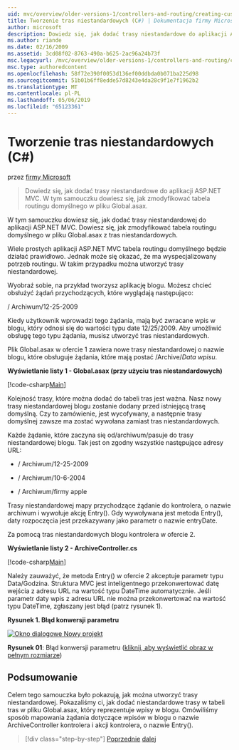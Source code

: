 ```yaml
---
uid: mvc/overview/older-versions-1/controllers-and-routing/creating-custom-routes-cs
title: Tworzenie tras niestandardowych (C#) | Dokumentacja firmy Microsoft
author: microsoft
description: Dowiedz się, jak dodać trasy niestandardowe do aplikacji ASP.NET MVC. W tym samouczku dowiesz się, jak zmodyfikować tabela routingu domyślnego w pliku Global.asax.
ms.author: riande
ms.date: 02/16/2009
ms.assetid: 3cd08f02-8763-490a-b625-2ac96a24b73f
msc.legacyurl: /mvc/overview/older-versions-1/controllers-and-routing/creating-custom-routes-cs
msc.type: authoredcontent
ms.openlocfilehash: 58f72e390f0053d136ef00ddbda0b071ba225d98
ms.sourcegitcommit: 51b01b6ff8edde57d8243e4da28c9f1e7f1962b2
ms.translationtype: MT
ms.contentlocale: pl-PL
ms.lasthandoff: 05/06/2019
ms.locfileid: "65123361"
---
```

# <a name="creating-custom-routes-c"></a>Tworzenie tras niestandardowych (C#)

przez [firmy Microsoft](https://github.com/microsoft)

> Dowiedz się, jak dodać trasy niestandardowe do aplikacji ASP.NET MVC. W tym samouczku dowiesz się, jak zmodyfikować tabela routingu domyślnego w pliku Global.asax.

W tym samouczku dowiesz się, jak dodać trasy niestandardowej do aplikacji ASP.NET MVC. Dowiesz się, jak zmodyfikować tabela routingu domyślnego w pliku Global.asax z tras niestandardowych.

Wiele prostych aplikacji ASP.NET MVC tabela routingu domyślnego będzie działać prawidłowo. Jednak może się okazać, że ma wyspecjalizowany potrzeb routingu. W takim przypadku można utworzyć trasy niestandardowej.

Wyobraź sobie, na przykład tworzysz aplikację blogu. Możesz chcieć obsłużyć żądań przychodzących, które wyglądają następująco:

/ Archiwum/12-25-2009

Kiedy użytkownik wprowadzi tego żądania, mają być zwracane wpis w blogu, który odnosi się do wartości typu date 12/25/2009. Aby umożliwić obsługę tego typu żądania, musisz utworzyć tras niestandardowych.

Plik Global.asax w ofercie 1 zawiera nowe trasy niestandardowej o nazwie blogu, które obsługuje żądania, które mają postać /Archive/*Data wpisu*.

**Wyświetlanie listy 1 - Global.asax (przy użyciu tras niestandardowych)**

[!code-csharp[Main](creating-custom-routes-cs/samples/sample1.cs)]

Kolejność trasy, które można dodać do tabeli tras jest ważna. Nasz nowy trasy niestandardowej blogu zostanie dodany przed istniejącą trasę domyślną. Czy to zamówienie, jest wycofywany, a następnie trasy domyślnej zawsze ma zostać wywołana zamiast tras niestandardowych.

Każde żądanie, które zaczyna się od/archiwum/pasuje do trasy niestandardowej blogu. Tak jest on zgodny wszystkie następujące adresy URL:

- / Archiwum/12-25-2009

- / Archiwum/10-6-2004

- / Archiwum/firmy apple

Trasy niestandardowej mapy przychodzące żądanie do kontrolera, o nazwie archiwum i wywołuje akcję Entry(). Gdy wywoływana jest metoda Entry(), daty rozpoczęcia jest przekazywany jako parametr o nazwie entryDate.

Za pomocą tras niestandardowych blogu kontrolera w ofercie 2.

**Wyświetlanie listy 2 - ArchiveController.cs**

[!code-csharp[Main](creating-custom-routes-cs/samples/sample2.cs)]

Należy zauważyć, że metoda Entry() w ofercie 2 akceptuje parametr typu Data/Godzina. Struktura MVC jest inteligentnego przekonwertować datę wejścia z adresu URL na wartość typu DateTime automatycznie. Jeśli parametr daty wpis z adresu URL nie można przekonwertować na wartość typu DateTime, zgłaszany jest błąd (patrz rysunek 1).

**Rysunek 1. Błąd konwersji parametru**

[![Okno dialogowe Nowy projekt](creating-custom-routes-cs/_static/image1.jpg)](creating-custom-routes-cs/_static/image1.png)

**Rysunek 01**: Błąd konwersji parametru ([kliknij, aby wyświetlić obraz w pełnym rozmiarze](creating-custom-routes-cs/_static/image2.png))

## <a name="summary"></a>Podsumowanie

Celem tego samouczka było pokazują, jak można utworzyć trasy niestandardowej. Pokazaliśmy ci, jak dodać niestandardowe trasy w tabeli tras w pliku Global.asax, który reprezentuje wpisy w blogu. Omówiliśmy sposób mapowania żądania dotyczące wpisów w blogu o nazwie ArchiveController kontrolera i akcji kontrolera, o nazwie Entry().

> [!div class="step-by-step"]
> [Poprzednie](aspnet-mvc-controllers-overview-cs.md)
> [dalej](creating-a-route-constraint-cs.md)
